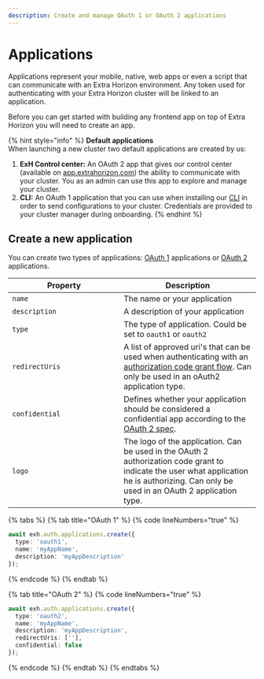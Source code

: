 ```yaml
---
description: Create and manage OAuth 1 or OAuth 2 applications
---
```


# Applications

Applications represent your mobile, native, web apps or even a script that can communicate with an Extra Horizon environment. Any token used for authenticating with your Extra Horizon cluster will be linked to an application.

Before you can get started with building any frontend app on top of Extra Horizon you will need to create an app.

{% hint style="info" %}
**Default applications**\
When launching a new cluster two default applications are created by us:

1. **ExH Control center:** An OAuth 2 app that gives our control center (available on [app.extrahorizon.com](https://app.extrahorizon.com)) the ability to communicate with your cluster. You as an admin can use this app to explore and manage your cluster.
2. **CLI:** An OAuth 1 application that you can use when installing our [CLI](https://docs.extrahorizon.com/extrahorizon-cli/) in order to send configurations to your cluster. Credentials are provided to your cluster manager during onboarding.
{% endhint %}

## Create a new application

You can create two types of applications: [OAuth 1](https://www.rfc-editor.org/rfc/rfc5849) applications or [OAuth 2](https://www.rfc-editor.org/rfc/rfc6749) applications.

<table><thead><tr><th width="211">Property</th><th>Description</th></tr></thead><tbody><tr><td><code>name</code></td><td>The name or your application</td></tr><tr><td><code>description</code></td><td>A description of your application</td></tr><tr><td><code>type</code></td><td>The type of application. Could be set to <code>oauth1</code> or <code>oauth2</code></td></tr><tr><td><code>redirectUris</code></td><td>A list of approved uri's that can be used when authenticating with an <a href="https://www.rfc-editor.org/rfc/rfc6749#section-1.3.1">authorization code grant flow</a>. Can only be used in an oAuth2 application type.</td></tr><tr><td><code>confidential</code></td><td>Defines whether your application should be considered a confidential app according to the <a href="https://www.rfc-editor.org/rfc/rfc6749">OAuth 2 spec</a>.</td></tr><tr><td><code>logo</code></td><td>The logo of the application. Can be used in the OAuth 2 authorization code grant to indicate the user what application he is authorizing. Can only be used in an OAuth 2 application type.</td></tr></tbody></table>

{% tabs %}
{% tab title="OAuth 1" %}
{% code lineNumbers="true" %}
```typescript
await exh.auth.applications.create({
  type: 'oauth1',
  name: 'myAppName',
  description: 'myAppDescription'
});
```
{% endcode %}
{% endtab %}

{% tab title="OAuth 2" %}
{% code lineNumbers="true" %}
```typescript
await exh.auth.applications.create({
  type: 'oauth2',
  name: 'myAppName',
  description: 'myAppDescription',
  redirectUris: [''],
  confidential: false
});
```
{% endcode %}
{% endtab %}
{% endtabs %}
